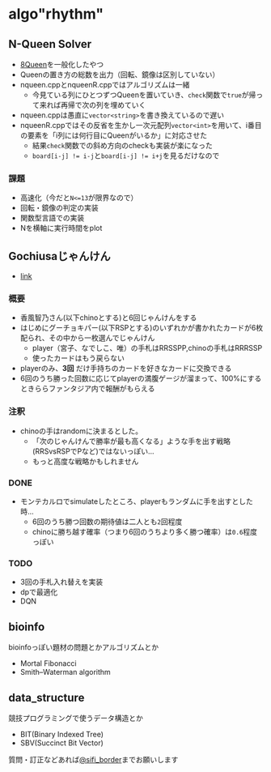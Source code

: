 # algo"rhythm"
## N-Queen Solver
- [8Queen](https://ja.wikipedia.org/wiki/エイト・クイーン)を一般化したやつ
- Queenの置き方の総数を出力（回転、鏡像は区別していない）
- nqueen.cppとnqueenR.cppではアルゴリズムは一緒
  - 今見ている列にひとつずつQueenを置いていき、`check`関数で`true`が帰って来れば再帰で次の列を埋めていく
- nqueen.cppは愚直に`vector<string>`を書き換えているので遅い
- nqueenR.cppではその反省を生かし一次元配列`vector<int>`を用いて、i番目の要素を「i列には何行目にQueenがいるか」に対応させた
  - 結果`check`関数での斜め方向のcheckも実装が楽になった
  - `board[i-j] != i-j`と`board[i-j] != i+j`を見るだけなので
### 課題
- 高速化（今だと`N<=13`が限界なので）
- 回転・鏡像の判定の実装
- 関数型言語での実装
- Nを横軸に実行時間をplot

## Gochiusaじゃんけん
- [link](https://jyanken.kirarafantasia.com/game)
### 概要
- 香風智乃さん(以下chinoとする)と6回じゃんけんをする
- はじめにグーチョキパー(以下RSPとする)のいずれかが書かれたカードが6枚配られ、その中から一枚選んでじゃんけん
	- player（宮子、なでしこ、唯）の手札はRRSSPP,chinoの手札はRRRSSP
	- 使ったカードはもう戻らない
- playerのみ、**3回** だけ手持ちのカードを好きなカードに交換できる
- 6回のうち勝った回数に応じてplayerの満腹ゲージが溜まって、100%にするときららファンタジア内で報酬がもらえる
### 注釈
- chinoの手はrandomに決まるとした。
	- 「次のじゃんけんで勝率が最も高くなる」ような手を出す戦略(RRSvsRSPでPなど)ではないっぽい...
	- もっと高度な戦略かもしれません
### DONE
- モンテカルロでsimulateしたところ、playerもランダムに手を出すとした時...
	- 6回のうち勝つ回数の期待値は二人とも`2`回程度
	- chinoに勝ち越す確率（つまり6回のうちより多く勝つ確率）は`0.6`程度っぽい
### TODO
- 3回の手札入れ替えを実装
- dpで最適化
- DQN

## bioinfo
bioinfoっぽい題材の問題とかアルゴリズムとか
- Mortal Fibonacci
- Smith–Waterman algorithm

## data_structure
競技プログラミングで使うデータ構造とか
- BIT(Binary Indexed Tree)
- SBV(Succinct Bit Vector)


質問・訂正などあれば[@sifi_border](https://twitter.com/sifi_border)までお願いします
